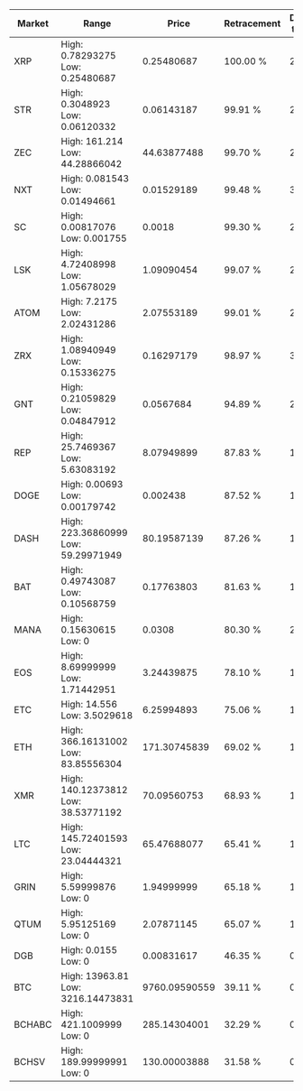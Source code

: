| Market | Range | Price| Retracement | Doubles to 50% |
| --- | --- | --- | --- | --- |
| XRP | High: 0.78293275<br />Low: 0.25480687 | 0.25480687 | 100.00 % | 2.04 |
| STR | High: 0.3048923<br />Low: 0.06120332 | 0.06143187 | 99.91 % | 2.98 |
| ZEC | High: 161.214<br />Low: 44.28866042 | 44.63877488 | 99.70 % | 2.30 |
| NXT | High: 0.081543<br />Low: 0.01494661 | 0.01529189 | 99.48 % | 3.15 |
| SC | High: 0.00817076<br />Low: 0.001755 | 0.0018 | 99.30 % | 2.76 |
| LSK | High: 4.72408998<br />Low: 1.05678029 | 1.09090454 | 99.07 % | 2.65 |
| ATOM | High: 7.2175<br />Low: 2.02431286 | 2.07553189 | 99.01 % | 2.23 |
| ZRX | High: 1.08940949<br />Low: 0.15336275 | 0.16297179 | 98.97 % | 3.81 |
| GNT | High: 0.21059829<br />Low: 0.04847912 | 0.0567684 | 94.89 % | 2.28 |
| REP | High: 25.7469367<br />Low: 5.63083192 | 8.07949899 | 87.83 % | 1.94 |
| DOGE | High: 0.00693<br />Low: 0.00179742 | 0.002438 | 87.52 % | 1.79 |
| DASH | High: 223.36860999<br />Low: 59.29971949 | 80.19587139 | 87.26 % | 1.76 |
| BAT | High: 0.49743087<br />Low: 0.10568759 | 0.17763803 | 81.63 % | 1.70 |
| MANA | High: 0.15630615<br />Low: 0 | 0.0308 | 80.30 % | 2.54 |
| EOS | High: 8.69999999<br />Low: 1.71442951 | 3.24439875 | 78.10 % | 1.60 |
| ETC | High: 14.556<br />Low: 3.5029618 | 6.25994893 | 75.06 % | 1.44 |
| ETH | High: 366.16131002<br />Low: 83.85556304 | 171.30745839 | 69.02 % | 1.31 |
| XMR | High: 140.12373812<br />Low: 38.53771192 | 70.09560753 | 68.93 % | 1.27 |
| LTC | High: 145.72401593<br />Low: 23.04444321 | 65.47688077 | 65.41 % | 1.29 |
| GRIN | High: 5.59999876<br />Low: 0 | 1.94999999 | 65.18 % | 1.44 |
| QTUM | High: 5.95125169<br />Low: 0 | 2.07871145 | 65.07 % | 1.43 |
| DGB | High: 0.0155<br />Low: 0 | 0.00831617 | 46.35 % | 0.00 |
| BTC | High: 13963.81<br />Low: 3216.14473831 | 9760.09590559 | 39.11 % | 0.00 |
| BCHABC | High: 421.1009999<br />Low: 0 | 285.14304001 | 32.29 % | 0.00 |
| BCHSV | High: 189.99999991<br />Low: 0 | 130.00003888 | 31.58 % | 0.00 |
